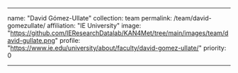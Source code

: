 ---

name: "David Gómez-Ullate"
collection: team
permalink: /team/david-gomezullate/
affiliation: "IE University"
image: "https://github.com/IEResearchDatalab/KAN4Met/tree/main/images/team/david-gullate.png"
profile: "https://www.ie.edu/university/about/faculty/david-gomez-ullate/"
priority: 0

---